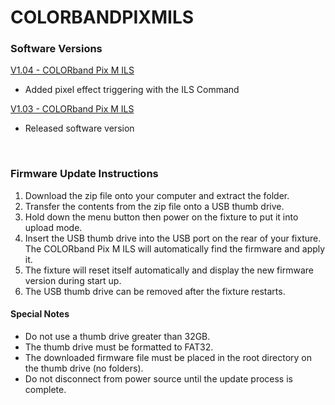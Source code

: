 # COLORBANDPIXMILS

### Software Versions

[V1.04 - COLORband Pix M ILS](https://github.com/Chauvet-DJ/COLORBANDPIXMILS/blob/f19b26213254cf3f106a9cd93e8c4f513b606c4f/firmware/V1.04_04-08-24.zip)
- Added pixel effect triggering with the ILS Command

[V1.03 - COLORband Pix M ILS](https://github.com/Chauvet-DJ/COLORBANDPIXMILS/blob/f19b26213254cf3f106a9cd93e8c4f513b606c4f/firmware/V1.03_03-28-23.zip)
- Released software version
  
&nbsp;  

### Firmware Update Instructions
1. Download the zip file onto your computer and extract the folder.
2. Transfer the contents from the zip file onto a USB thumb drive.
3. Hold down the menu button then power on the fixture to put it into upload mode.
4. Insert the USB thumb drive into the USB port on the rear of your fixture. The COLORband Pix M ILS will automatically find the firmware and apply it.
5. The fixture will reset itself automatically and display the new firmware version during start up.
6. The USB thumb drive can be removed after the fixture restarts.

#### Special Notes
* Do not use a thumb drive greater than 32GB.
* The thumb drive must be formatted to FAT32.
* The downloaded firmware file must be placed in the root directory on the thumb drive (no folders).
* Do not disconnect from power source until the update process is complete.




